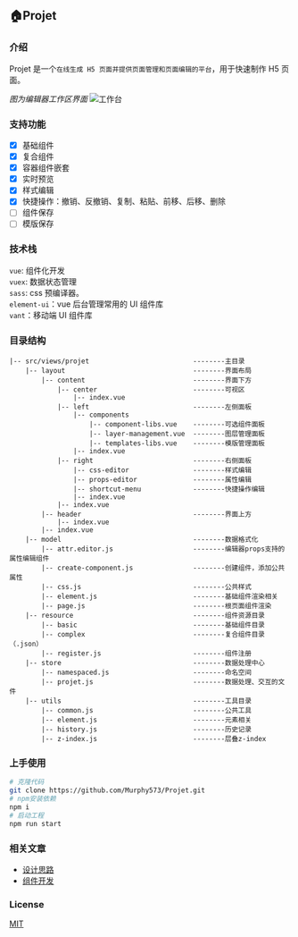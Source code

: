 ## 🏠Projet

### 介绍

Projet 是一个`在线生成 H5 页面并提供页面管理和页面编辑的平台`，用于快速制作 H5 页面。

_图为编辑器工作区界面_
![工作台](http://pic3.pocoimg.cn/image/poco/works/76/2020/0812/17/15972257783390255_201481929.jpg?imageMogr2/auto-orient/thumbnail/x800/blur/1x0/quality/100&)

### 支持功能

- [x] 基础组件
- [x] 复合组件
- [x] 容器组件嵌套
- [x] 实时预览
- [x] 样式编辑
- [x] 快捷操作：撤销、反撤销、复制、粘贴、前移、后移、删除
- [ ] 组件保存
- [ ] 模版保存

### 技术栈

`vue`: 组件化开发<br/>
`vuex`: 数据状态管理<br/>
`sass`: css 预编译器。<br/>
`element-ui`：vue 后台管理常用的 UI 组件库<br/>
`vant`：移动端 UI 组件库<br/>

### 目录结构

```
|-- src/views/projet                          --------主目录
    |-- layout                                --------界面布局
        |-- content                           --------界面下方
            |-- center                        --------可视区
                |-- index.vue
            |-- left                          --------左侧面板
                |-- components
                    |-- component-libs.vue    --------可选组件面板
                    |-- layer-management.vue  --------图层管理面板
                    |-- templates-libs.vue    --------模版管理面板
                |-- index.vue
            |-- right                         --------右侧面板
                |-- css-editor                --------样式编辑
                |-- props-editor              --------属性编辑
                |-- shortcut-menu             --------快捷操作编辑
                |-- index.vue
            |-- index.vue
        |-- header                            --------界面上方
            |-- index.vue
        |-- index.vue
    |-- model                                 --------数据格式化
        |-- attr.editor.js                    --------编辑器props支持的属性编辑组件
        |-- create-component.js               --------创建组件，添加公共属性
        |-- css.js                            --------公共样式
        |-- element.js                        --------基础组件渲染相关
        |-- page.js                           --------根页面组件渲染
    |-- resource                              --------组件资源目录
        |-- basic                             --------基础组件目录
        |-- complex                           --------复合组件目录（.json）
        |-- register.js                       --------组件注册
    |-- store                                 --------数据处理中心
        |-- namespaced.js                     --------命名空间
        |-- projet.js                         --------数据处理、交互的文件
    |-- utils                                 --------工具目录
        |-- common.js                         --------公共工具
        |-- element.js                        --------元素相关
        |-- history.js                        --------历史记录
        |-- z-index.js                        --------层叠z-index
```

### 上手使用

```bash
# 克隆代码
git clone https://github.com/Murphy573/Projet.git
# npm安装依赖
npm i
# 启动工程
npm run start
```

### 相关文章

- [设计思路](https://github.com/Murphy573/Projet/wiki/%E8%AE%BE%E8%AE%A1%E6%80%9D%E8%B7%AF)
- [组件开发](https://github.com/Murphy573/Projet/wiki/%E7%BB%84%E4%BB%B6%E5%BC%80%E5%8F%91)

### License

[MIT](http://opensource.org/licenses/MIT)
